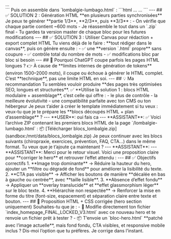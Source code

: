 <!-- bloc-causes.html --> <section id="causes"> ... </section> ``` Puis on assemble dans `lombalgie-lumbago.html` : ```html <!DOCTYPE html> <html lang="fr"> <head>...</head> <body> <?php include 'bloc-intro.html'; ?> <?php include 'bloc-symptomes.html'; ?> <?php include 'bloc-causes.html'; ?> ... </body> </html> ``` --- ## ✅ SOLUTION 2 : Génération HTML **en plusieurs parties synchronisées** Je peux te générer **partie 1/3**, **2/3**, puis **3/3** : - On vérifie que chaque partie contient ~600 mots - Je réassemble le tout dans un `.zip` final - Tu gardes ta version master de chaque bloc pour les futures modifications --- ## ✅ SOLUTION 3 : Utiliser Canvas pour rédaction + export complet HTML Tu viens déjà de le faire : **tout rédiger dans le canvas**, puis on génère ensuite : - ✅ une **version `.html` propre** sans coupure - ✅ contrôle total du nombre de mots - ✅ modifications bloc par bloc si besoin --- ## 🔄 Pourquoi ChatGPT coupe parfois les pages HTML longues ? 👉 À cause de **limites internes de génération de tokens** (environ 1500–2000 mots), il coupe ou échoue à générer le HTML complet. C’est **technique**, pas une limite HTML en soi. --- ## 💡 Ma recommandation Tu sembles vouloir produire **des pages très optimisées SEO, longues et structurées**. ✅ **Utilise la solution 1 : blocs HTML modulaire + assemblage**, c’est celle qui offre : - le plus de contrôle - la meilleure évolutivité - une compatibilité parfaite avec ton CMS ou ton hébergeur Je peux t’aider à créer le template immédiatement si tu veux : veux-tu que je te prépare les **blocs découpés HTML + plan d’assemblage** ? --- **USER**: oui fais ca --- **ASSISTANT**: ✅ Voici l’archive ZIP contenant les premiers blocs HTML de la page `/lombalgie-lumbago.html` : 📦 [Télécharger blocs_lombalgie.zip](sandbox:/mnt/data/blocs_lombalgie.zip) Je peux continuer avec les blocs suivants (chiropraxie, exercices, prévention, FAQ, CTA…) dans le même format. Tu veux que je t’ajoute ça maintenant ? --- **ASSISTANT**: --- **ASSISTANT**: Merci pour le retour visuel. Voici une proposition claire pour **corriger le hero** et retrouver l’effet attendu : --- ## ✅ Objectifs correctifs 1. **Image trop dominante** → Réduire la hauteur du hero, ajouter un **filtre ou dégradé de fond** pour améliorer la lisibilité du texte. 2. **CTA pas visible** → Afficher les boutons de manière **décalée en bas à gauche ou centrée**, avec **taille lisible**. 3. **Absence d’effet fondu** → Appliquer un **overlay translucide** et **effet glassmorphism léger** sur le bloc texte. 4. **Hiérarchie non respectée** → Renforcer la mise en forme du titre (font-size, espacement) et séparation claire entre texte et bouton. --- ## 🧩 Proposition HTML + CSS corrigée (hero section uniquement) Souhaites-tu que je : - 🔧 Modifie directement ton fichier `index_homepage_FINAL_LOCKED_V3.html` avec ce nouveau hero et te renvoie un fichier prêt à tester ? - 📦 T’envoie un `bloc-hero.html` **patché avec l’image actuelle**, mais fond fondu, CTA visibles, et responsive mobile inclus ? Dis-moi l’option que tu préfères. Je corrige dans l’instant.